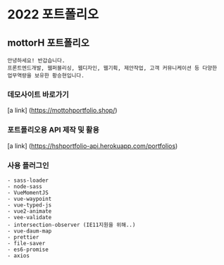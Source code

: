 # 2022 포트폴리오

## mottorH 포트폴리오
```
안녕하세요! 반갑습니다. 
프론트엔드개발, 웹퍼블리싱, 웹디자인, 웹기획, 제안작업, 고객 커뮤니케이션 등 다양한
업무역량을 보유한 황승현입니다.
```

### 데모사이트 바로가기

<!-- <a  href="https://mottohportfolio.shop/"></a> -->
[a link] (https://mottohportfolio.shop/)


### 포트폴리오용 API 제작 및 활용

<!-- <a  href="https://hshportfolio-api.herokuapp.com/portfolios"></a> -->

[a link] (https://hshportfolio-api.herokuapp.com/portfolios)


### 사용 플러그인
```
- sass-loader
- node-sass
- VueMomentJS
- vue-waypoint
- vue-typed-js
- vue2-animate
- vee-validate
- intersection-observer (IE11지원을 위해..)
- vue-daum-map
- prettier
- file-saver
- es6-promise
- axios
```

